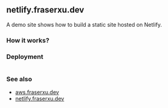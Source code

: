 ## netlify.fraserxu.dev

A demo site shows how to build a static site hosted on Netlify.

### How it works?

### Deployment

```sh

```

### See also

- [aws.fraserxu.dev](https://aws.fraserxu.dev)
- [netlify.fraserxu.dev](https://netlify.fraserxu.dev)
